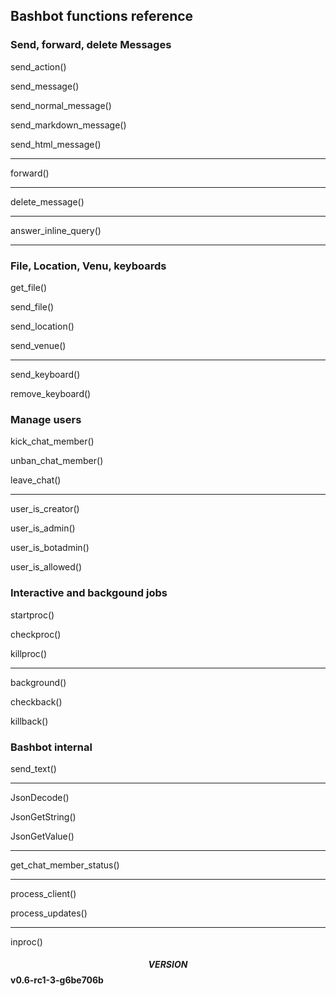 ## Bashbot functions reference

### Send, forward, delete Messages

send_action()

send_message()

send_normal_message()

send_markdown_message()

send_html_message()

----

forward()

----

delete_message()

----

answer_inline_query()

----

### File, Location, Venu, keyboards 

get_file()

send_file()

send_location()

send_venue()

----

send_keyboard()

remove_keyboard()

### Manage users 

kick_chat_member()

unban_chat_member()

leave_chat()

----

user_is_creator()

user_is_admin()

user_is_botadmin()

user_is_allowed()

### Interactive and backgound jobs

startproc()

checkproc()

killproc()

----

background()

checkback()

killback()

### Bashbot internal 

send_text()

----

JsonDecode()

JsonGetString()

JsonGetValue()

----

get_chat_member_status()

----

process_client()

process_updates()

----

inproc()

#### $$VERSION$$ v0.6-rc1-3-g6be706b

